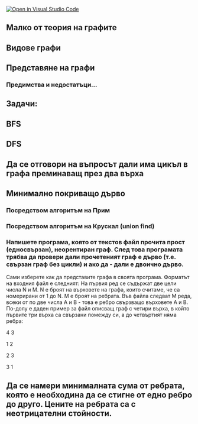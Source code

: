 [![Open in Visual Studio Code](https://classroom.github.com/assets/open-in-vscode-c66648af7eb3fe8bc4f294546bfd86ef473780cde1dea487d3c4ff354943c9ae.svg)](https://classroom.github.com/online_ide?assignment_repo_id=9655159&assignment_repo_type=AssignmentRepo)
## Малко  от теория на графите

## Видове графи
## Представяне на графи
### Предимства и недостатъци...


## Задачи:

## BFS
## DFS
## Да се отговори на въпросът дали има цикъл в графа преминаващ през два върха
## Минимално покриващо дърво
### Посредством алгоритъм на Прим
### Посредством алгоритъм на Крускал (union find)

### Напишете програма, която от текстов файл прочита прост (едносвързан), неорентиран граф. След това програмата трябва да провери дали прочетеният граф е дърво (т.е. свързан граф без цикли) и ако да - дали е двоично дърво.
Сами изберете как да представите графа в своята програма.
Форматът на входния файл е следният: На първия ред се съдържат две цели числа N и M. N е броят на върховете на графа, които считаме, че са номерирани от 1 до N. M е броят на ребрата. Във файла следват M реда, всеки от по две числа A и B - това е ребро свързващо върховете A и B.
По-долу е даден пример за файл описващ граф с четири върха, в който първите три върха са свързани помежду си, а до четвъртият няма ребра:

4 3

1 2

2 3

3 1

## Да  се намери минималната сума от ребрата, която е необходина да се стигне от едно ребро до друго. Цените на ребрата са с неотрицателни стойности.
